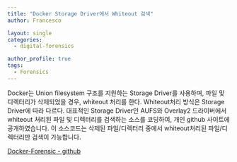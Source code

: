 ```yaml
---
title: "Docker Storage Driver에서 Whiteout 검색"
author: Francesco

layout: single
categories:
  - digital-forensics

author_profile: true
tags:
  - Forensics
---
```

Docker는 Union filesystem 구조를 지원하는 Storage Driver를 사용하며, 파일 및 디렉터리가 삭제되었을 경우, whiteout 처리를 한다. Whiteout처리 방식은 Storage Driver에 따라 다르다. 대표적인 Storage Driver인 AUFS와 Overlay2 드라이버에서 whiteout 처리된 파일 및 디렉터리를 검색하는 소스를 코딩하여, 개인 github 사이트에 공개하였습니다. 이 소스코드는 삭제된 파일/디렉터리 중에서 whiteout처리된 파일/디렉터리만 검색이 가능합니다.

[Docker-Forensic - github](https://github.com/kk0m4k/docker-forensics)

